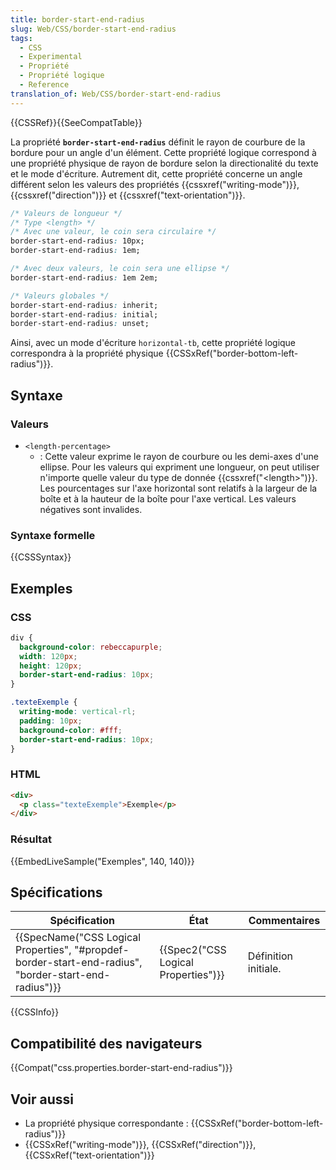 ```yaml
---
title: border-start-end-radius
slug: Web/CSS/border-start-end-radius
tags:
  - CSS
  - Experimental
  - Propriété
  - Propriété logique
  - Reference
translation_of: Web/CSS/border-start-end-radius
---
```

{{CSSRef}}{{SeeCompatTable}}

La propriété **`border-start-end-radius`** définit le rayon de courbure de la bordure pour un angle d'un élément. Cette propriété logique correspond à une propriété physique de rayon de bordure selon la directionalité du texte et le mode d'écriture. Autrement dit, cette propriété concerne un angle différent selon les valeurs des propriétés {{cssxref("writing-mode")}}, {{cssxref("direction")}} et {{cssxref("text-orientation")}}.

```css
/* Valeurs de longueur */
/* Type <length> */
/* Avec une valeur, le coin sera circulaire */
border-start-end-radius: 10px;
border-start-end-radius: 1em;

/* Avec deux valeurs, le coin sera une ellipse */
border-start-end-radius: 1em 2em;

/* Valeurs globales */
border-start-end-radius: inherit;
border-start-end-radius: initial;
border-start-end-radius: unset;
```

Ainsi, avec un mode d'écriture `horizontal-tb`, cette propriété logique correspondra à la propriété physique {{CSSxRef("border-bottom-left-radius")}}.

## Syntaxe

### Valeurs

- `<length-percentage>`
  - : Cette valeur exprime le rayon de courbure ou les demi-axes d'une ellipse. Pour les valeurs qui expriment une longueur, on peut utiliser n'importe quelle valeur du type de donnée {{cssxref("&lt;length&gt;")}}. Les pourcentages sur l'axe horizontal sont relatifs à la largeur de la boîte et à la hauteur de la boîte pour l'axe vertical. Les valeurs négatives sont invalides.

### Syntaxe formelle

{{CSSSyntax}}

## Exemples

### CSS

```css
div {
  background-color: rebeccapurple;
  width: 120px;
  height: 120px;
  border-start-end-radius: 10px;
}

.texteExemple {
  writing-mode: vertical-rl;
  padding: 10px;
  background-color: #fff;
  border-start-end-radius: 10px;
}
```

### HTML

```html
<div>
  <p class="texteExemple">Exemple</p>
</div>
```

### Résultat

{{EmbedLiveSample("Exemples", 140, 140)}}

## Spécifications

| Spécification                                                                                                                            | État                                             | Commentaires         |
| ---------------------------------------------------------------------------------------------------------------------------------------- | ------------------------------------------------ | -------------------- |
| {{SpecName("CSS Logical Properties", "#propdef-border-start-end-radius", "border-start-end-radius")}} | {{Spec2("CSS Logical Properties")}} | Définition initiale. |

{{CSSInfo}}

## Compatibilité des navigateurs

{{Compat("css.properties.border-start-end-radius")}}

## Voir aussi

- La propriété physique correspondante : {{CSSxRef("border-bottom-left-radius")}}
- {{CSSxRef("writing-mode")}}, {{CSSxRef("direction")}}, {{CSSxRef("text-orientation")}}

